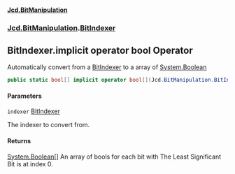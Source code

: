 #### [Jcd.BitManipulation](index 'index')
### [Jcd.BitManipulation](Jcd.BitManipulation 'Jcd.BitManipulation').[BitIndexer](Jcd.BitManipulation.BitIndexer 'Jcd.BitManipulation.BitIndexer')

## BitIndexer.implicit operator bool[](BitIndexer) Operator

Automatically convert from a [BitIndexer](Jcd.BitManipulation.BitIndexer 'Jcd.BitManipulation.BitIndexer') to a array of [System.Boolean](https://docs.microsoft.com/en-us/dotnet/api/System.Boolean 'System.Boolean')

```csharp
public static bool[] implicit operator bool[](Jcd.BitManipulation.BitIndexer indexer);
```
#### Parameters

<a name='Jcd.BitManipulation.BitIndexer.op_Implicitbool[](Jcd.BitManipulation.BitIndexer).indexer'></a>

`indexer` [BitIndexer](Jcd.BitManipulation.BitIndexer 'Jcd.BitManipulation.BitIndexer')

The indexer to convert from.

#### Returns
[System.Boolean](https://docs.microsoft.com/en-us/dotnet/api/System.Boolean 'System.Boolean')[[]](https://docs.microsoft.com/en-us/dotnet/api/System.Array 'System.Array')
An array of bools for each bit with The Least Significant Bit is at index 0.